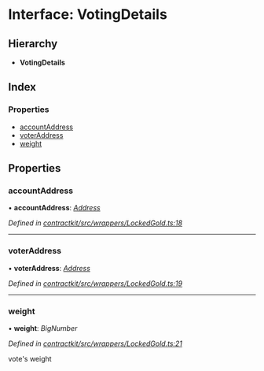 # Interface: VotingDetails

## Hierarchy

* **VotingDetails**

## Index

### Properties

* [accountAddress](_wrappers_lockedgold_.votingdetails.md#accountaddress)
* [voterAddress](_wrappers_lockedgold_.votingdetails.md#voteraddress)
* [weight](_wrappers_lockedgold_.votingdetails.md#weight)

## Properties

###  accountAddress

• **accountAddress**: *[Address](../modules/_base_.md#address)*

*Defined in [contractkit/src/wrappers/LockedGold.ts:18](https://github.com/celo-org/celo-monorepo/blob/master/packages/contractkit/src/wrappers/LockedGold.ts#L18)*

___

###  voterAddress

• **voterAddress**: *[Address](../modules/_base_.md#address)*

*Defined in [contractkit/src/wrappers/LockedGold.ts:19](https://github.com/celo-org/celo-monorepo/blob/master/packages/contractkit/src/wrappers/LockedGold.ts#L19)*

___

###  weight

• **weight**: *BigNumber*

*Defined in [contractkit/src/wrappers/LockedGold.ts:21](https://github.com/celo-org/celo-monorepo/blob/master/packages/contractkit/src/wrappers/LockedGold.ts#L21)*

vote's weight
